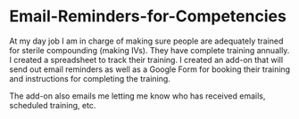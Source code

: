 # Email-Reminders-for-Competencies

At my day job I am in charge of making sure people are adequately trained for sterile compounding (making IVs). They have complete training annually. I created a spreadsheet to track their training. I created an add-on that will send out email reminders as well as a Google Form for booking their training and instructions for completing the training.

The add-on also emails me letting me know who has received emails, scheduled training, etc.
